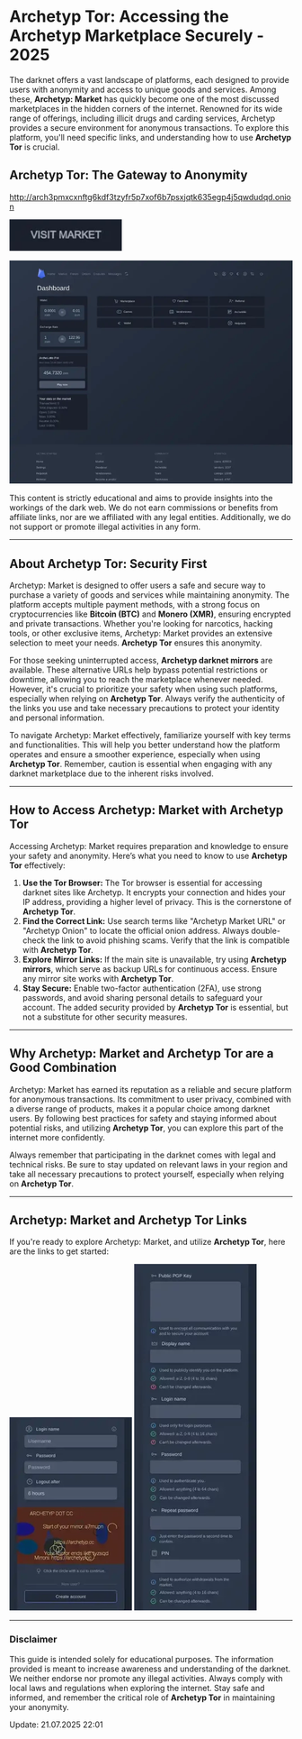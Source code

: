 # Archetyp Tor: Accessing the Archetyp Marketplace Securely - 2025

The darknet offers a vast landscape of platforms, each designed to provide users with anonymity and access to unique goods and services. Among these, **Archetyp: Market** has quickly become one of the most discussed marketplaces in the hidden corners of the internet. Renowned for its wide range of offerings, including illicit drugs and carding services, Archetyp provides a secure environment for anonymous transactions. To explore this platform, you'll need specific links, and understanding how to use **Archetyp Tor** is crucial.

## Archetyp Tor: The Gateway to Anonymity

http://arch3pmxcxnftg6kdf3tzyfr5p7xof6b7psxjqtk635egp4j5qwdudqd.onion

[<img src="/sprites/init.webp" width="200">](http://arch3pmxcxnftg6kdf3tzyfr5p7xof6b7psxjqtk635egp4j5qwdudqd.onion)

<a href="http://arch3pmxcxnftg6kdf3tzyfr5p7xof6b7psxjqtk635egp4j5qwdudqd.onion"><img src="/sprites/output.webp" alt="Archetyp Preview" style="max-width: 100%;"></a>

This content is strictly educational and aims to provide insights into the workings of the dark web. We do not earn commissions or benefits from affiliate links, nor are we affiliated with any legal entities. Additionally, we do not support or promote illegal activities in any form.

---

## About Archetyp Tor: Security First

Archetyp: Market is designed to offer users a safe and secure way to purchase a variety of goods and services while maintaining anonymity. The platform accepts multiple payment methods, with a strong focus on cryptocurrencies like **Bitcoin (BTC)** and **Monero (XMR)**, ensuring encrypted and private transactions. Whether you're looking for narcotics, hacking tools, or other exclusive items, Archetyp: Market provides an extensive selection to meet your needs. **Archetyp Tor** ensures this anonymity.

For those seeking uninterrupted access, **Archetyp darknet mirrors** are available. These alternative URLs help bypass potential restrictions or downtime, allowing you to reach the marketplace whenever needed. However, it's crucial to prioritize your safety when using such platforms, especially when relying on **Archetyp Tor**. Always verify the authenticity of the links you use and take necessary precautions to protect your identity and personal information.

To navigate Archetyp: Market effectively, familiarize yourself with key terms and functionalities. This will help you better understand how the platform operates and ensure a smoother experience, especially when using **Archetyp Tor**. Remember, caution is essential when engaging with any darknet marketplace due to the inherent risks involved.

---

## How to Access Archetyp: Market with Archetyp Tor

Accessing Archetyp: Market requires preparation and knowledge to ensure your safety and anonymity. Here’s what you need to know to use **Archetyp Tor** effectively:

1.  **Use the Tor Browser:** The Tor browser is essential for accessing darknet sites like Archetyp. It encrypts your connection and hides your IP address, providing a higher level of privacy. This is the cornerstone of **Archetyp Tor**.
2.  **Find the Correct Link:** Use search terms like "Archetyp Market URL" or "Archetyp Onion" to locate the official onion address. Always double-check the link to avoid phishing scams. Verify that the link is compatible with **Archetyp Tor**.
3.  **Explore Mirror Links:** If the main site is unavailable, try using **Archetyp mirrors**, which serve as backup URLs for continuous access. Ensure any mirror site works with **Archetyp Tor**.
4.  **Stay Secure:** Enable two-factor authentication (2FA), use strong passwords, and avoid sharing personal details to safeguard your account. The added security provided by **Archetyp Tor** is essential, but not a substitute for other security measures.

---

## Why Archetyp: Market and Archetyp Tor are a Good Combination

Archetyp: Market has earned its reputation as a reliable and secure platform for anonymous transactions. Its commitment to user privacy, combined with a diverse range of products, makes it a popular choice among darknet users. By following best practices for safety and staying informed about potential risks, and utilizing **Archetyp Tor**, you can explore this part of the internet more confidently.

Always remember that participating in the darknet comes with legal and technical risks. Be sure to stay updated on relevant laws in your region and take all necessary precautions to protect yourself, especially when relying on **Archetyp Tor**.

---

## Archetyp: Market and Archetyp Tor Links

If you're ready to explore Archetyp: Market, and utilize **Archetyp Tor**, here are the links to get started:

<a href="http://arch3pmxcxnftg6kdf3tzyfr5p7xof6b7psxjqtk635egp4j5qwdudqd.onion"><img src="/sprites/prompt.webp" alt="Archetyp Login" style="max-width: 100%;"></a>
<a href="http://arch3pmxcxnftg6kdf3tzyfr5p7xof6b7psxjqtk635egp4j5qwdudqd.onion"><img src="/sprites/quarter.webp" alt="Archetyp Register" style="max-width: 100%;"></a>

---

### Disclaimer

This guide is intended solely for educational purposes. The information provided is meant to increase awareness and understanding of the darknet. We neither endorse nor promote any illegal activities. Always comply with local laws and regulations when exploring the internet. Stay safe and informed, and remember the critical role of **Archetyp Tor** in maintaining your anonymity.

























Update:  21.07.2025 22:01